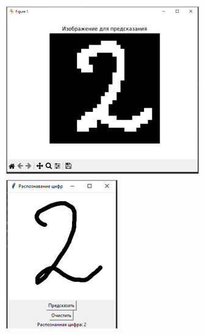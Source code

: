 ![](https://github.com/Fedorusita/NeuralNetwork_Numbers/blob/master/Picture_1.PNG)

![](https://github.com/Fedorusita/NeuralNetwork_Numbers/blob/master/Picture_2.PNG)
